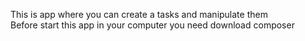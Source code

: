 This is app where you can create a tasks and manipulate them
<br>
Before start this app in your computer you need download composer
